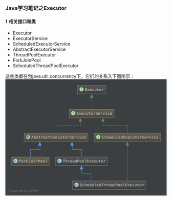 ### Java学习笔记之Executor
#### 1.相关接口和类
* Executor
* ExecutorService
* ScheduledExecutorService
* AbstractExecutorService
* ThreadPoolExecutor
* ForkJoinPool
* ScheduledThreadPoolExecutor

这些类都在包java.util.concurrency下，它们的关系入下图所示：
![img](/resources/class-diagram-java-executor.jpg)

